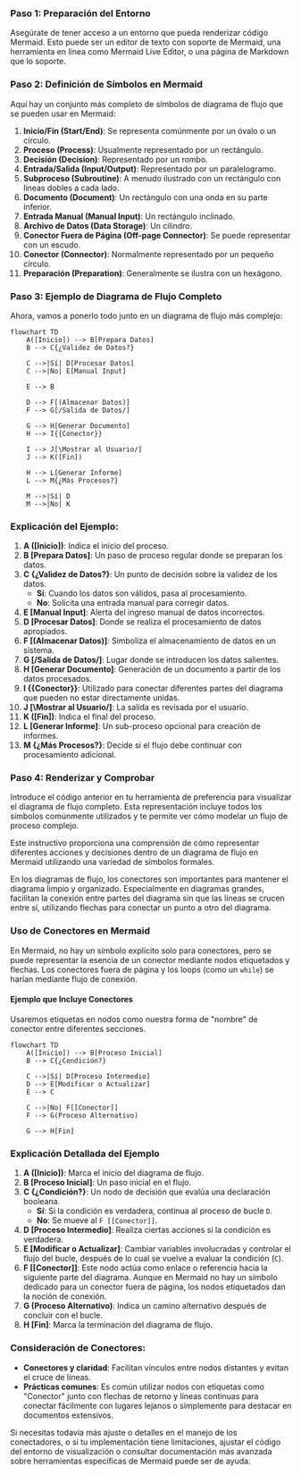 ### Paso 1: Preparación del Entorno

Asegúrate de tener acceso a un entorno que pueda renderizar código Mermaid. Esto puede ser un editor de texto con soporte de Mermaid, una herramienta en línea como Mermaid Live Editor, o una página de Markdown que lo soporte.

### Paso 2: Definición de Símbolos en Mermaid

Aquí hay un conjunto más completo de símbolos de diagrama de flujo que se pueden usar en Mermaid:

1. **Inicio/Fin (Start/End)**: Se representa comúnmente por un óvalo o un círculo.
2. **Proceso (Process)**: Usualmente representado por un rectángulo.
3. **Decisión (Decision)**: Representado por un rombo.
4. **Entrada/Salida (Input/Output)**: Representado por un paralelogramo.
5. **Subproceso (Subroutine)**: A menudo ilustrado con un rectángulo con líneas dobles a cada lado.
6. **Documento (Document)**: Un rectángulo con una onda en su parte inferior.
7. **Entrada Manual (Manual Input)**: Un rectángulo inclinado.
8. **Archivo de Datos (Data Storage)**: Un cilindro.
9. **Conector Fuera de Página (Off-page Connector)**: Se puede representar con un escudo.
10. **Conector (Connector)**: Normalmente representado por un pequeño círculo.
11. **Preparación (Preparation)**: Generalmente se ilustra con un hexágono.

### Paso 3: Ejemplo de Diagrama de Flujo Completo

Ahora, vamos a ponerlo todo junto en un diagrama de flujo más complejo:

```mermaid
flowchart TD
    A([Inicio]) --> B[Prepara Datos]
    B --> C{¿Validez de Datos?}
    
    C -->|Sí| D[Procesar Datos]
    C -->|No| E[Manual Input]
    
    E --> B
    
    D --> F[(Almacenar Datos)]
    F --> G[/Salida de Datos/]
    
    G --> H[Generar Documento]
    H --> I{{Conector}}
    
    I --> J[\Mostrar al Usuario/]
    J --> K([Fin])
    
    H --> L[Generar Informe]
    L --> M{¿Más Procesos?}
    
    M -->|Sí| D
    M -->|No| K
```

### Explicación del Ejemplo:

1. **A ([Inicio])**: Indica el inicio del proceso.
2. **B [Prepara Datos]**: Un paso de proceso regular donde se preparan los datos.
3. **C {¿Validez de Datos?}**: Un punto de decisión sobre la validez de los datos.
   - **Sí**: Cuando los datos son válidos, pasa al procesamiento.
   - **No**: Solicita una entrada manual para corregir datos.
4. **E [Manual Input]**: Alerta del ingreso manual de datos incorrectos.
5. **D [Procesar Datos]**: Donde se realiza el procesamiento de datos apropiados.
6. **F [(Almacenar Datos)]**: Simboliza el almacenamiento de datos en un sistema.
7. **G [/Salida de Datos/]**: Lugar donde se introducen los datos salientes.
8. **H [Generar Documento]**: Generación de un documento a partir de los datos procesados.
9. **I {{Conector}}**: Utilizado para conectar diferentes partes del diagrama que pueden no estar directamente unidas.
10. **J [\Mostrar al Usuario/]**: La salida es revisada por el usuario.
11. **K ([Fin])**: Indica el final del proceso.
12. **L [Generar Informe]**: Un sub-proceso opcional para creación de informes.
13. **M {¿Más Procesos?}**: Decide si el flujo debe continuar con procesamiento adicional.

### Paso 4: Renderizar y Comprobar

Introduce el código anterior en tu herramienta de preferencia para visualizar el diagrama de flujo completo. Esta representación incluye todos los símbolos comúnmente utilizados y te permite ver cómo modelar un flujo de proceso complejo.

Este instructivo proporciona una comprensión de cómo representar diferentes acciones y decisiones dentro de un diagrama de flujo en Mermaid utilizando una variedad de símbolos formales.

En los diagramas de flujo, los conectores son importantes para mantener el diagrama limpio y organizado. Especialmente en diagramas grandes, facilitan la conexión entre partes del diagrama sin que las líneas se crucen entre sí, utilizando flechas para conectar un punto a otro del diagrama.

### Uso de Conectores en Mermaid

En Mermaid, no hay un símbolo explícito solo para conectores, pero se puede representar la esencia de un conector mediante nodos etiquetados y flechas. Los conectores fuera de página y los loops (como un `while`) se harían mediante flujo de conexión.

#### Ejemplo que Incluye Conectores

Usaremos etiquetas en nodos como nuestra forma de "nombre" de conector entre diferentes secciones.

```mermaid
flowchart TD
    A([Inicio]) --> B[Proceso Inicial]
    B --> C{¿Condición?}
    
    C -->|Sí| D[Proceso Intermedio]
    D --> E[Modificar o Actualizar]
    E --> C

    C -->|No| F[[Conector]]
    F --> G(Proceso Alternativo)
    
    G --> H[Fin]
```

### Explicación Detallada del Ejemplo

1. **A ([Inicio])**: Marca el inicio del diagrama de flujo.
2. **B [Proceso Inicial]**: Un paso inicial en el flujo.
3. **C {¿Condición?}**: Un nodo de decisión que evalúa una declaración booleana.
   - **Sí**: Si la condición es verdadera, continua al proceso de bucle `D`.
   - **No**: Se mueve al `F [[Conector]]`.
4. **D [Proceso Intermedio]**: Realiza ciertas acciones si la condición es verdadera.
5. **E [Modificar o Actualizar]**: Cambiar variables involucradas y controlar el flujo del bucle, después de lo cual se vuelve a evaluar la condición (`C`).
6. **F [[Conector]]**: Este nodo actúa como enlace o referencia hacia la siguiente parte del diagrama. Aunque en Mermaid no hay un símbolo dedicado para un conector fuera de página, los nodos etiquetados dan la noción de conexión.
7. **G (Proceso Alternativo)**: Indica un camino alternativo después de concluir con el bucle.
8. **H [Fin]**: Marca la terminación del diagrama de flujo.

### Consideración de Conectores:

- **Conectores y claridad**: Facilitan vínculos entre nodos distantes y evitan el cruce de líneas.
- **Prácticas comunes**: Es común utilizar nodos con etiquetas como "Conector" junto con flechas de retorno y líneas continuas para conectar fácilmente con lugares lejanos o simplemente para destacar en documentos extensivos.

Si necesitas todavía más ajuste o detalles en el manejo de los conectadores, o si tu implementación tiene limitaciones, ajustar el código del entorno de visualización o consultar documentación más avanzada sobre herramientas específicas de Mermaid puede ser de ayuda.
